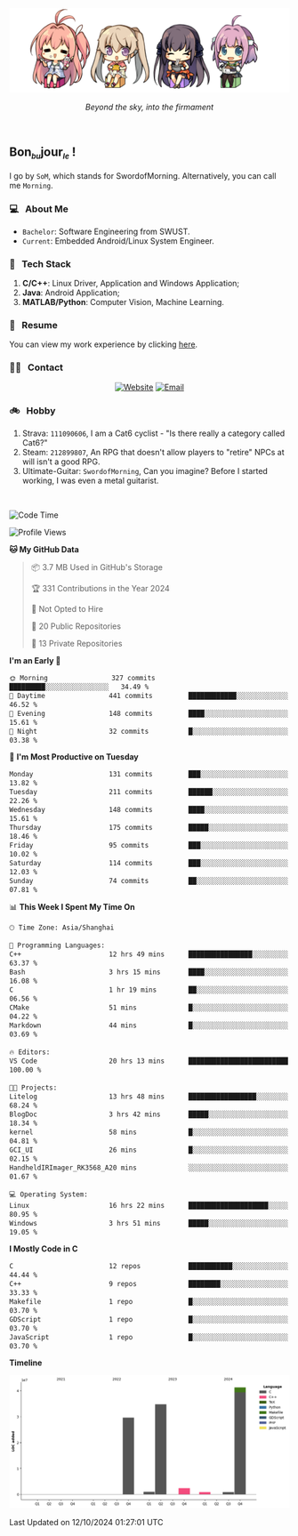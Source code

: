 <img src="./pic/Aokana.png">
<p align="center"><em>Beyond the sky, into the firmament</em></p>

<br/>

## Bon<sub><em><font size=2>bu</font></em></sub>jour<sub><em><font size=2>le</font></em></sub> !

I go by `SoM`, which stands for SwordofMorning. Alternatively, you can call me `Morning`.

### 💻 &nbsp; About Me

- `Bachelor`: Software Engineering from SWUST.
- `Current`: Embedded Android/Linux System Engineer.

### 🔧 &nbsp; Tech Stack

1. **C/C++**: Linux Driver, Application and Windows Application;
2. **Java**: Android Application;
3. **MATLAB/Python**: Computer Vision, Machine Learning.

### 📝 &nbsp; Resume

You can view my work experience by clicking <a href="https://swordofmorning.com/index.php/contact/">here</a>.

### 🤝🏻 &nbsp; Contact

<p align="center">
<a href="https://swordofmorning.com/"><img alt="Website" src="https://img.shields.io/badge/Website-swordofmorning.com-blue?style=flat-square&logo=google-chrome"></a>
<a href="mailto:master@xiaojintao.email
"><img alt="Email" src="https://img.shields.io/badge/Email-master@xiaojintao.email-blue?style=flat-square&logo=gmail"></a>
</p>

### 🚲 &nbsp; Hobby

1. Strava: `111090606`, I am a Cat6 cyclist - "Is there really a category called Cat6?"
2. Steam: `212899807`, An RPG that doesn't allow players to "retire" NPCs at will isn't a good RPG.
3. Ultimate-Guitar: `SwordofMorning`, Can you imagine? Before I started working, I was even a metal guitarist.

<br/>

<!--START_SECTION:waka-->
![Code Time](http://img.shields.io/badge/Code%20Time-198%20hrs%205%20mins-blue)

![Profile Views](http://img.shields.io/badge/Profile%20Views-0-blue)

**🐱 My GitHub Data** 

> 📦 3.7 MB Used in GitHub's Storage 
 > 
> 🏆 331 Contributions in the Year 2024
 > 
> 🚫 Not Opted to Hire
 > 
> 📜 20 Public Repositories 
 > 
> 🔑 13 Private Repositories 
 > 
**I'm an Early 🐤** 

```text
🌞 Morning                327 commits         █████████░░░░░░░░░░░░░░░░   34.49 % 
🌆 Daytime                441 commits         ████████████░░░░░░░░░░░░░   46.52 % 
🌃 Evening                148 commits         ████░░░░░░░░░░░░░░░░░░░░░   15.61 % 
🌙 Night                  32 commits          █░░░░░░░░░░░░░░░░░░░░░░░░   03.38 % 
```
📅 **I'm Most Productive on Tuesday** 

```text
Monday                   131 commits         ███░░░░░░░░░░░░░░░░░░░░░░   13.82 % 
Tuesday                  211 commits         ██████░░░░░░░░░░░░░░░░░░░   22.26 % 
Wednesday                148 commits         ████░░░░░░░░░░░░░░░░░░░░░   15.61 % 
Thursday                 175 commits         █████░░░░░░░░░░░░░░░░░░░░   18.46 % 
Friday                   95 commits          ███░░░░░░░░░░░░░░░░░░░░░░   10.02 % 
Saturday                 114 commits         ███░░░░░░░░░░░░░░░░░░░░░░   12.03 % 
Sunday                   74 commits          ██░░░░░░░░░░░░░░░░░░░░░░░   07.81 % 
```


📊 **This Week I Spent My Time On** 

```text
🕑︎ Time Zone: Asia/Shanghai

💬 Programming Languages: 
C++                      12 hrs 49 mins      ████████████████░░░░░░░░░   63.37 % 
Bash                     3 hrs 15 mins       ████░░░░░░░░░░░░░░░░░░░░░   16.08 % 
C                        1 hr 19 mins        ██░░░░░░░░░░░░░░░░░░░░░░░   06.56 % 
CMake                    51 mins             █░░░░░░░░░░░░░░░░░░░░░░░░   04.22 % 
Markdown                 44 mins             █░░░░░░░░░░░░░░░░░░░░░░░░   03.69 % 

🔥 Editors: 
VS Code                  20 hrs 13 mins      █████████████████████████   100.00 % 

🐱‍💻 Projects: 
Litelog                  13 hrs 48 mins      █████████████████░░░░░░░░   68.24 % 
BlogDoc                  3 hrs 42 mins       █████░░░░░░░░░░░░░░░░░░░░   18.34 % 
kernel                   58 mins             █░░░░░░░░░░░░░░░░░░░░░░░░   04.81 % 
GCI_UI                   26 mins             █░░░░░░░░░░░░░░░░░░░░░░░░   02.15 % 
HandheldIRImager_RK3568_A20 mins             ░░░░░░░░░░░░░░░░░░░░░░░░░   01.67 % 

💻 Operating System: 
Linux                    16 hrs 22 mins      ████████████████████░░░░░   80.95 % 
Windows                  3 hrs 51 mins       █████░░░░░░░░░░░░░░░░░░░░   19.05 % 
```

**I Mostly Code in C** 

```text
C                        12 repos            ███████████░░░░░░░░░░░░░░   44.44 % 
C++                      9 repos             ████████░░░░░░░░░░░░░░░░░   33.33 % 
Makefile                 1 repo              █░░░░░░░░░░░░░░░░░░░░░░░░   03.70 % 
GDScript                 1 repo              █░░░░░░░░░░░░░░░░░░░░░░░░   03.70 % 
JavaScript               1 repo              █░░░░░░░░░░░░░░░░░░░░░░░░   03.70 % 
```



**Timeline**

![Lines of Code chart](https://raw.githubusercontent.com/SwordofMorning/SwordofMorning/main/assets/bar_graph.png)


 Last Updated on 12/10/2024 01:27:01 UTC
<!--END_SECTION:waka-->
